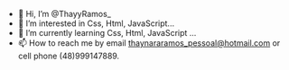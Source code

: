 - 👋 Hi, I’m @ThayyRamos_
- 👀 I’m interested in Css, Html, JavaScript...
- 🌱 I’m currently learning Css, Html, JavaScript ...
- 📫 How to reach me by email thaynararamos_pessoal@hotmail.com or cell phone (48)999147889.

<!---
ThayyRamos/ThayyRamos is a ✨ special ✨ repository because its `README.md` (this file) appears on your GitHub profile.
You can click the Preview link to take a look at your changes.
--->
